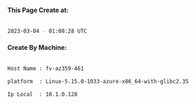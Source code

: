 
   
#### This Page Create at:

```bash

2023-03-04 - 01:08:28 UTC

```

#### Create By Machine:

```bash

Host Name : fv-az359-461

platform  : Linux-5.15.0-1033-azure-x86_64-with-glibc2.35

Ip Local  : 10.1.0.128

```

